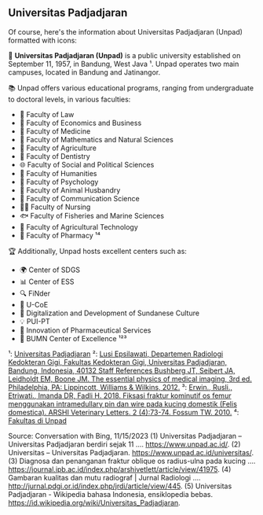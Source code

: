 ## Universitas Padjadjaran
Of course, here's the information about Universitas Padjadjaran (Unpad) formatted with icons:

🏫 **Universitas Padjadjaran (Unpad)** is a public university established on September 11, 1957, in Bandung, West Java ¹. Unpad operates two main campuses, located in Bandung and Jatinangor.

📚 Unpad offers various educational programs, ranging from undergraduate to doctoral levels, in various faculties:

- 📜 Faculty of Law
- 💼 Faculty of Economics and Business
- 💉 Faculty of Medicine
- 🔬 Faculty of Mathematics and Natural Sciences
- 🌾 Faculty of Agriculture
- 🦷 Faculty of Dentistry
- 🌐 Faculty of Social and Political Sciences
- 📖 Faculty of Humanities
- 🧠 Faculty of Psychology
- 🐄 Faculty of Animal Husbandry
- 📡 Faculty of Communication Science
- 👩‍⚕️ Faculty of Nursing
- 🐟 Faculty of Fisheries and Marine Sciences
- 🌾 Faculty of Agricultural Technology
- 💊 Faculty of Pharmacy ¹⁴

🏆 Additionally, Unpad hosts excellent centers such as:

- 🌍 Center of SDGS
- 📊 Center of ESS
- 🔍 FiNder
- 🏫 U-CoE
- 🌄 Digitalization and Development of Sundanese Culture
- 💡 PUI-PT
- 💊 Innovation of Pharmaceutical Services
- 🏢 BUMN Center of Excellence ¹²³

¹: [Universitas Padjadjaran](https://www.unpad.ac.id/)
²: [Lusi Epsilawati, Departemen Radiologi Kedokteran Gigi, Fakultas Kedokteran Gigi, Universitas Padjadjaran, Bandung, Indonesia, 40132 Staff References Bushberg JT, Seibert JA, Leidholdt EM, Boone JM. The essential physics of medical imaging, 3rd ed. Philadelphia, PA: Lippincott, Williams & Wilkins, 2012.](http://jurnal.pdgi.or.id/index.php/jrdi/article/view/445)
³: [Erwin., Rusli., Etriwati., Imanda DR, Fadli H. 2018. Fiksasi fraktur kominutif os femur menggunakan intramedullary pin dan wire pada kucing domestik (Felis domestica). ARSHI Veterinary Letters. 2 (4):73-74. Fossum TW. 2010.](https://journal.ipb.ac.id/index.php/arshivetlett/article/view/41975)
⁴: [Fakultas di Unpad](https://www.unpad.ac.id/fakultas/)

Source: Conversation with Bing, 11/15/2023
(1) Universitas Padjadjaran – Universitas Padjadjaran berdiri sejak 11 .... https://www.unpad.ac.id/.
(2) Universitas – Universitas Padjadjaran. https://www.unpad.ac.id/universitas/.
(3) Diagnosa dan penanganan fraktur oblique os radius-ulna pada kucing .... https://journal.ipb.ac.id/index.php/arshivetlett/article/view/41975.
(4) Gambaran kualitas dan mutu radiograf | Jurnal Radiologi .... http://jurnal.pdgi.or.id/index.php/jrdi/article/view/445.
(5) Universitas Padjadjaran - Wikipedia bahasa Indonesia, ensiklopedia bebas. https://id.wikipedia.org/wiki/Universitas_Padjadjaran.
